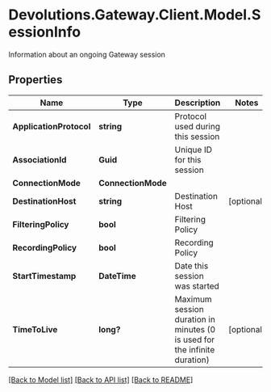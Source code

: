 # Devolutions.Gateway.Client.Model.SessionInfo
Information about an ongoing Gateway session

## Properties

Name | Type | Description | Notes
------------ | ------------- | ------------- | -------------
**ApplicationProtocol** | **string** | Protocol used during this session | 
**AssociationId** | **Guid** | Unique ID for this session | 
**ConnectionMode** | **ConnectionMode** |  | 
**DestinationHost** | **string** | Destination Host | [optional] 
**FilteringPolicy** | **bool** | Filtering Policy | 
**RecordingPolicy** | **bool** | Recording Policy | 
**StartTimestamp** | **DateTime** | Date this session was started | 
**TimeToLive** | **long?** | Maximum session duration in minutes (0 is used for the infinite duration) | [optional] 

[[Back to Model list]](../README.md#documentation-for-models) [[Back to API list]](../README.md#documentation-for-api-endpoints) [[Back to README]](../README.md)

